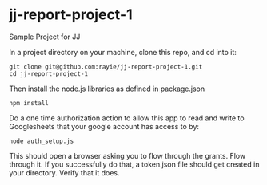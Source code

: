 # jj-report-project-1

Sample Project for JJ

In a project directory on your machine, clone this repo, and cd into it:

```
git clone git@github.com:rayie/jj-report-project-1.git
cd jj-report-project-1
```

Then install the node.js libraries as defined in package.json

```
npm install
```

Do a one time authorization action to allow this app to read and write to Googlesheets that your google account has access to by:

```
node auth_setup.js
```

This should open a browser asking you to flow through the grants. Flow through it.
If you successfully do that, a token.json file should get created in your directory. Verify that it does.
